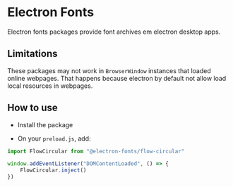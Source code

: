# Electron Fonts

Electron fonts packages provide font archives em electron desktop apps.

## Limitations

These packages may not work in `BrowserWindow` instances that loaded online webpages. That happens because electron by default not allow load local resources in webpages.

## How to use

* Install the package

* On your `preload.js`, add:

```ts
import FlowCircular from "@electron-fonts/flow-circular"

window.addEventListener("DOMContentLoaded", () => {
    FlowCircular.inject()
})
```